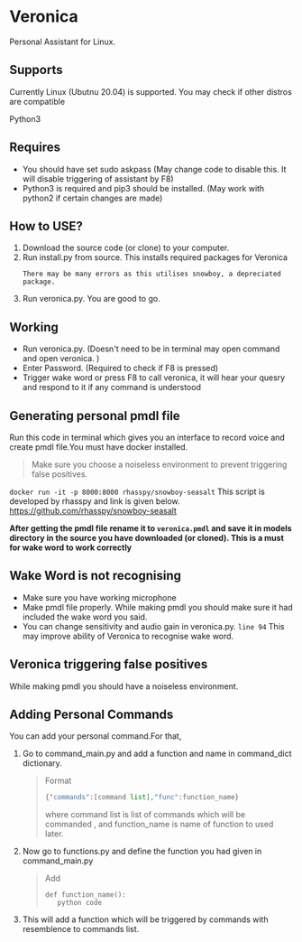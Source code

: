 # Veronica
Personal Assistant for Linux.

## Supports
Currently Linux (Ubutnu 20.04) is supported. 
You may check if other distros are compatible

Python3
## Requires 
* You should have set sudo askpass (May change code to disable this. It will disable triggering of assistant by F8)
* Python3 is required and pip3 should be installed. (May work with python2 if certain changes are made)

## How to USE?
1. Download the source code (or clone) to your computer.
2. Run install.py from source. This installs required packages for Veronica
    ```
    There may be many errors as this utilises snowboy, a depreciated package.
    ```
3. Run veronica.py. You are good to go. 

## Working
 * Run veronica.py. (Doesn't need to be in terminal may open command and open veronica. )
 * Enter Password. (Required to check if F8 is pressed)
 * Trigger wake word or press F8 to call veronica, it will hear your quesry and respond to it if any command is understood

## Generating personal pmdl file
Run this code in terminal which gives you an interface to record voice and create pmdl file.You must have docker installed.
> Make sure you choose a noiseless environment to prevent triggering false positives.  
  
   ```docker run -it -p 8000:8000 rhasspy/snowboy-seasalt```
 This script is developed by rhasspy and link is given below.
  https://github.com/rhasspy/snowboy-seasalt

__After getting the pmdl file rename it to ```veronica.pmdl``` and save it in models directory in the source you have downloaded (or cloned). This is a must for wake word to work correctly__

## Wake Word is not recognising 
* Make sure you have working microphone
* Make pmdl file properly. While making pmdl you should make sure it had included the wake word you said.
* You can change sensitivity and audio gain in veronica.py.  ```line 94``` This may improve ability of Veronica to recognise wake word. 

## Veronica triggering false positives
 While making pmdl you should have a noiseless environment. 

## Adding Personal Commands
You can add your personal command.For that,
1. Go to command_main.py and add a function and name in command_dict dictionary.
   > Format
   > ```python
   > {"commands":[command list],"func":function_name}
   > ```  
   > where command list is list of commands which will be commanded , and function_name is name of function to used later.
2. Now go to functions.py and define the function you had given in command_main.py
   > Add 
   > ```
   > def function_name():
   >    python code 
   > ```
3. This will add a function which will be triggered by commands with resemblence to commands list.


 
